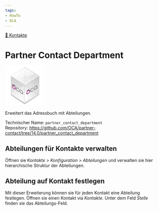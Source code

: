 ```yaml
---
tags:
- HowTo
- OCA
---
```

[🔗 Kontakte](Kontakte.md)
# Partner Contact Department
![icon_oca_app](assets/icon_oca_app.png)

Erweitert das Adressbuch mit Abteilungen.

Technischer Name: `partner_contact_department`\
Repository: <https://github.com/OCA/partner-contact/tree/14.0/partner_contact_department>

## Abteilungen für Kontakte verwalten

Öffnen sie *Kontakte > Konfiguration > Abteilungen* und verwalten sie hier hierarchische Struktur der Abteilungen. 

## Abteilung auf Kontakt festlegen

Mit dieser Erweiterung können sie für jeden Kontakt eine Abteilung festlegen. Öffnen sie einen Kontakt via *Kontakte*. Unter dem Feld *Stelle* finden sie das Abteilungs-Feld.



